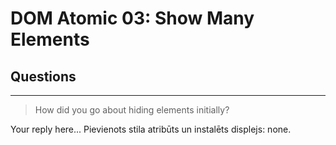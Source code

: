 # DOM Atomic 03: Show Many Elements

## Questions

---

> How did you go about hiding elements initially?

Your reply here...
Pievienots stila atribūts un instalēts displejs: none.